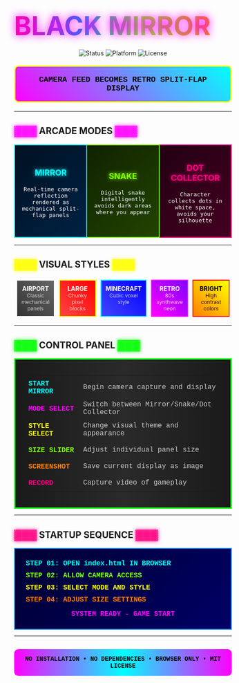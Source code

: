 # <span style="background: linear-gradient(90deg, #ff0080, #0080ff, #80ff00, #ff8000); -webkit-background-clip: text; -webkit-text-fill-color: transparent; font-size: 60px; font-weight: bold; text-shadow: 0 0 20px #ff00ff;">BLACK MIRROR</span>

<div align="center">

![Status](https://img.shields.io/badge/STATUS-READY_TO_PLAY-00ff00?style=for-the-badge&labelColor=black&color=00ff00)
![Platform](https://img.shields.io/badge/PLATFORM-BROWSER_POWERED-ff00ff?style=for-the-badge&labelColor=black&color=ff00ff)
![License](https://img.shields.io/badge/LICENSE-MIT-ffff00?style=for-the-badge&labelColor=black&color=ffff00)

<div style="background: linear-gradient(45deg, #ff00ff, #00ffff); color: #000; padding: 20px; border: 3px solid #ffff00; border-radius: 10px; font-family: 'Courier New', monospace; font-size: 18px; font-weight: bold; margin: 20px 0;">
CAMERA FEED BECOMES RETRO SPLIT-FLAP DISPLAY
</div>

</div>

---

## <span style="color: #ff00ff; text-shadow: 0 0 10px #ff00ff; font-size: 24px;">▓▓▓</span> ARCADE MODES <span style="color: #ff00ff; text-shadow: 0 0 10px #ff00ff; font-size: 24px;">▓▓▓</span>

<table width="100%">
<tr>
<td width="33%" align="center" style="background: linear-gradient(135deg, #001122, #002244); border: 2px solid #00ffff; padding: 15px;">

### <span style="color: #00ffff; text-shadow: 0 0 10px #00ffff;">MIRROR</span>
<span style="color: #ffffff; font-family: monospace;">Real-time camera reflection rendered as mechanical split-flap panels</span>

</td>
<td width="33%" align="center" style="background: linear-gradient(135deg, #112200, #224400); border: 2px solid #80ff00; padding: 15px;">

### <span style="color: #80ff00; text-shadow: 0 0 10px #80ff00;">SNAKE</span>
<span style="color: #ffffff; font-family: monospace;">Digital snake intelligently avoids dark areas where you appear</span>

</td>
<td width="33%" align="center" style="background: linear-gradient(135deg, #220011, #440022); border: 2px solid #ff0080; padding: 15px;">

### <span style="color: #ff0080; text-shadow: 0 0 10px #ff0080;">DOT COLLECTOR</span>
<span style="color: #ffffff; font-family: monospace;">Character collects dots in white space, avoids your silhouette</span>

</td>
</tr>
</table>

---

## <span style="color: #ffff00; text-shadow: 0 0 10px #ffff00; font-size: 24px;">▓▓▓</span> VISUAL STYLES <span style="color: #ffff00; text-shadow: 0 0 10px #ffff00; font-size: 24px;">▓▓▓</span>

<div style="display: flex; justify-content: space-between;">

<div style="background: linear-gradient(45deg, #333, #666); border: 2px solid #ffffff; padding: 10px; margin: 5px; text-align: center; width: 18%;">
<span style="color: #ffffff; font-weight: bold;">AIRPORT</span><br>
<span style="color: #cccccc; font-size: 12px;">Classic mechanical panels</span>
</div>

<div style="background: linear-gradient(45deg, #ff4444, #ff0000); border: 2px solid #ffff00; padding: 10px; margin: 5px; text-align: center; width: 18%;">
<span style="color: #ffffff; font-weight: bold;">LARGE</span><br>
<span style="color: #ffcccc; font-size: 12px;">Chunky pixel blocks</span>
</div>

<div style="background: linear-gradient(45deg, #4444ff, #0000ff); border: 2px solid #00ffff; padding: 10px; margin: 5px; text-align: center; width: 18%;">
<span style="color: #ffffff; font-weight: bold;">MINECRAFT</span><br>
<span style="color: #ccccff; font-size: 12px;">Cubic voxel style</span>
</div>

<div style="background: linear-gradient(45deg, #ff00ff, #8000ff); border: 2px solid #ff00ff; padding: 10px; margin: 5px; text-align: center; width: 18%;">
<span style="color: #ffffff; font-weight: bold;">RETRO</span><br>
<span style="color: #ffccff; font-size: 12px;">80s synthwave neon</span>
</div>

<div style="background: linear-gradient(45deg, #ff8000, #ffff00); border: 2px solid #ff0000; padding: 10px; margin: 5px; text-align: center; width: 18%;">
<span style="color: #000000; font-weight: bold;">BRIGHT</span><br>
<span style="color: #330000; font-size: 12px;">High contrast colors</span>
</div>

</div>

---

## <span style="color: #00ff00; text-shadow: 0 0 10px #00ff00; font-size: 24px;">▓▓▓</span> CONTROL PANEL <span style="color: #00ff00; text-shadow: 0 0 10px #00ff00; font-size: 24px;">▓▓▓</span>

<div style="background: linear-gradient(90deg, #1a1a1a, #2a2a2a, #1a1a1a); border: 3px solid #00ff00; padding: 20px; font-family: 'Courier New', monospace;">

<table width="100%">
<tr>
<td style="color: #00ffff; font-weight: bold; padding: 10px;">START MIRROR</td>
<td style="color: #cccccc;">Begin camera capture and display</td>
</tr>
<tr>
<td style="color: #ff00ff; font-weight: bold; padding: 10px;">MODE SELECT</td>
<td style="color: #cccccc;">Switch between Mirror/Snake/Dot Collector</td>
</tr>
<tr>
<td style="color: #ffff00; font-weight: bold; padding: 10px;">STYLE SELECT</td>
<td style="color: #cccccc;">Change visual theme and appearance</td>
</tr>
<tr>
<td style="color: #80ff00; font-weight: bold; padding: 10px;">SIZE SLIDER</td>
<td style="color: #cccccc;">Adjust individual panel size</td>
</tr>
<tr>
<td style="color: #ff8000; font-weight: bold; padding: 10px;">SCREENSHOT</td>
<td style="color: #cccccc;">Save current display as image</td>
</tr>
<tr>
<td style="color: #ff0080; font-weight: bold; padding: 10px;">RECORD</td>
<td style="color: #cccccc;">Capture video of gameplay</td>
</tr>
</table>

</div>

---

## <span style="color: #ff0080; text-shadow: 0 0 10px #ff0080; font-size: 24px;">▓▓▓</span> STARTUP SEQUENCE <span style="color: #ff0080; text-shadow: 0 0 10px #ff0080; font-size: 24px;">▓▓▓</span>

<div style="background: linear-gradient(135deg, #000033, #000066); border: 2px solid #0080ff; padding: 25px; font-family: 'Courier New', monospace; font-size: 16px; color: #ffffff;">

<div style="color: #00ffff; font-weight: bold; margin-bottom: 10px;">STEP 01: OPEN index.html IN BROWSER</div>
<div style="color: #80ff00; font-weight: bold; margin-bottom: 10px;">STEP 02: ALLOW CAMERA ACCESS</div>
<div style="color: #ffff00; font-weight: bold; margin-bottom: 10px;">STEP 03: SELECT MODE AND STYLE</div>
<div style="color: #ff8000; font-weight: bold; margin-bottom: 10px;">STEP 04: ADJUST SIZE SETTINGS</div>
<div style="color: #ff00ff; font-weight: bold; text-align: center; margin-top: 15px;">SYSTEM READY - GAME START</div>

</div>

---

<div align="center" style="background: linear-gradient(90deg, #ff00ff, #00ffff, #ff00ff); color: #000; padding: 15px; font-family: 'Courier New', monospace; font-weight: bold; font-size: 14px; border-radius: 10px; margin-top: 30px;">
NO INSTALLATION • NO DEPENDENCIES • BROWSER ONLY • MIT LICENSE
</div>
